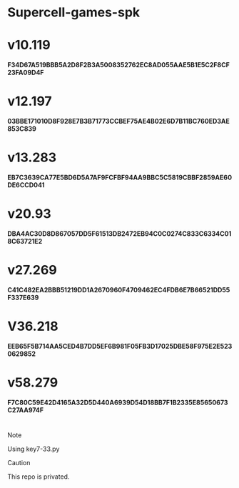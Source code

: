# Supercell-games-spk

# v10.119
**F34D67A519BBB5A2D8F2B3A5008352762EC8AD055AAE5B1E5C2F8CF23FA09D4F**

# v12.197
**03BBE171010D8F928E7B3B71773CCBEF75AE4B02E6D7B11BC760ED3AE853C839**

# v13.283
**EB7C3639CA77E5BD6D5A7AF9FCFBF94AA9BBC5C5819CBBF2859AE60DE6CCD041**

# v20.93
**DBA4AC30D8D867057DD5F61513DB2472EB94C0C0274C833C6334C018C63721E2**

# v27.269
**C41C482EA2BBB51219DD1A2670960F4709462EC4FDB6E7B66521DD55F337E639**

# V36.218
**EEB65F5B714AA5CED4B7DD5EF6B981F05FB3D17025DBE58F975E2E5230629852**

# v58.279
**F7C80C59E42D4165A32D5D440A6939D54D18BB7F1B2335E85650673C27AA974F**

#
#
#

> [!NOTE]
> Using key7-33.py

> [!CAUTION]
> This repo is privated.
